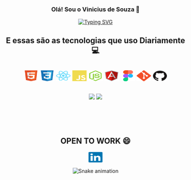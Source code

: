 
<div align='center'>
 
### Olá! Sou o Vinicius de Souza 👋 

</div>  

<div align='center'>

[![Typing SVG](https://readme-typing-svg.demolab.com?font=Fira+Code&duration=2000&pause=1000&color=03FF00DF&center=true&vCenter=true&width=600&height=70&lines=Focando+no+melhor+da+Programação;🚀+Melhoria+contínua+sempre+)](https://git.io/typing-svg)
</div>
  
<div align='center'>
 
## E essas são as tecnologias que uso Diariamente 💻

</div>  

<div style='display: inline_block' align='center'><br/>
<img align='center' alt='html5' height="30" width="40" src='https://raw.githubusercontent.com/devicons/devicon/1119b9f84c0290e0f0b38982099a2bd027a48bf1/icons/html5/html5-original.svg'/>
<img align='center' alt='css3' height="30" width="40" src='https://raw.githubusercontent.com/devicons/devicon/1119b9f84c0290e0f0b38982099a2bd027a48bf1/icons/css3/css3-original.svg'/>
  <img align='center' alt='react' height="30" width="40" src='https://raw.githubusercontent.com/devicons/devicon/1119b9f84c0290e0f0b38982099a2bd027a48bf1/icons/react/react-original.svg'/>
<img align='center' alt='javascript' height="30" width="40" src='https://raw.githubusercontent.com/devicons/devicon/1119b9f84c0290e0f0b38982099a2bd027a48bf1/icons/javascript/javascript-plain.svg'/>
<img align='center' alt='nodejs' height="30" width="40" src='https://raw.githubusercontent.com/devicons/devicon/1119b9f84c0290e0f0b38982099a2bd027a48bf1/icons/nodejs/nodejs-original.svg'/>
<img align='center' alt='angularjs' height="30" width="40" src='https://raw.githubusercontent.com/devicons/devicon/1119b9f84c0290e0f0b38982099a2bd027a48bf1/icons/angularjs/angularjs-original.svg'/>
<img align='center' alt='figma' height="30" width="40" src='https://raw.githubusercontent.com/devicons/devicon/1119b9f84c0290e0f0b38982099a2bd027a48bf1/icons/figma/figma-original.svg'/>
  <img align='center' alt='git' height="30" width="40" src='https://raw.githubusercontent.com/devicons/devicon/1119b9f84c0290e0f0b38982099a2bd027a48bf1/icons/git/git-original.svg'/>
  <img align='center' alt='github' height="30" width="40" src='https://raw.githubusercontent.com/devicons/devicon/1119b9f84c0290e0f0b38982099a2bd027a48bf1/icons/github/github-original.svg'/>
  </div>
   <br/>
    <br/>

<div align='center'>
<img height="180em" src="https://github-readme-stats.vercel.app/api?username=Viniciusixx&show_icons=true&theme=tokyonight"/>
<img height="180em" src="https://github-readme-stats.vercel.app/api/top-langs/?username=Viniciusixx&show_icons=true&theme=tokyonight"/>
</div>

 <br/>
 <br/>

  

   <br/>
  <br/>
<div align='center'>
 
## OPEN TO WORK 😄
  
<a  href='https://www.linkedin.com/in/viniciusalves254/'><img align='center' alt='linkedin' height="30" width="40" src='https://raw.githubusercontent.com/devicons/devicon/1119b9f84c0290e0f0b38982099a2bd027a48bf1/icons/linkedin/linkedin-original.svg'/></a>

</div>  
  
<div align='center'>
  
![Snake animation](https://github.com/Viniciusixx/Viniciusixx/blob/output/github-contribution-grid-snake.svg)
  
</div>
